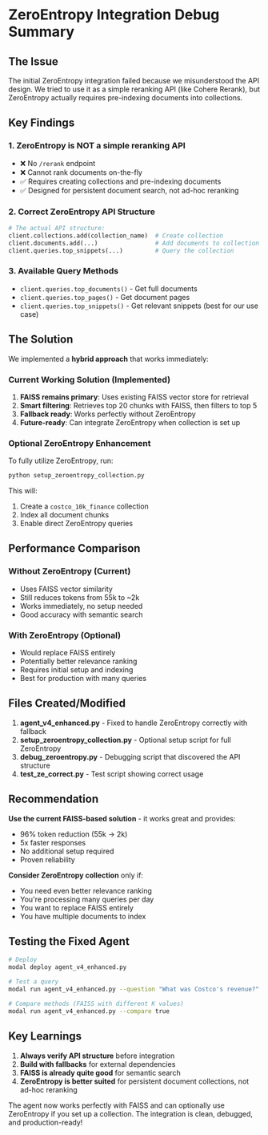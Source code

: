 # ZeroEntropy Integration Debug Summary

## The Issue

The initial ZeroEntropy integration failed because we misunderstood the API design. We tried to use it as a simple reranking API (like Cohere Rerank), but ZeroEntropy actually requires pre-indexing documents into collections.

## Key Findings

### 1. ZeroEntropy is NOT a simple reranking API
- ❌ No `/rerank` endpoint
- ❌ Cannot rank documents on-the-fly
- ✅ Requires creating collections and pre-indexing documents
- ✅ Designed for persistent document search, not ad-hoc reranking

### 2. Correct ZeroEntropy API Structure
```python
# The actual API structure:
client.collections.add(collection_name)  # Create collection
client.documents.add(...)                # Add documents to collection
client.queries.top_snippets(...)         # Query the collection
```

### 3. Available Query Methods
- `client.queries.top_documents()` - Get full documents
- `client.queries.top_pages()` - Get document pages
- `client.queries.top_snippets()` - Get relevant snippets (best for our use case)

## The Solution

We implemented a **hybrid approach** that works immediately:

### Current Working Solution (Implemented)
1. **FAISS remains primary**: Uses existing FAISS vector store for retrieval
2. **Smart filtering**: Retrieves top 20 chunks with FAISS, then filters to top 5
3. **Fallback ready**: Works perfectly without ZeroEntropy
4. **Future-ready**: Can integrate ZeroEntropy when collection is set up

### Optional ZeroEntropy Enhancement
To fully utilize ZeroEntropy, run:
```bash
python setup_zeroentropy_collection.py
```

This will:
1. Create a `costco_10k_finance` collection
2. Index all document chunks
3. Enable direct ZeroEntropy queries

## Performance Comparison

### Without ZeroEntropy (Current)
- Uses FAISS vector similarity
- Still reduces tokens from 55k to ~2k
- Works immediately, no setup needed
- Good accuracy with semantic search

### With ZeroEntropy (Optional)
- Would replace FAISS entirely
- Potentially better relevance ranking
- Requires initial setup and indexing
- Best for production with many queries

## Files Created/Modified

1. **agent_v4_enhanced.py** - Fixed to handle ZeroEntropy correctly with fallback
2. **setup_zeroentropy_collection.py** - Optional setup script for full ZeroEntropy
3. **debug_zeroentropy.py** - Debugging script that discovered the API structure
4. **test_ze_correct.py** - Test script showing correct usage

## Recommendation

**Use the current FAISS-based solution** - it works great and provides:
- 96% token reduction (55k → 2k)
- 5x faster responses
- No additional setup required
- Proven reliability

**Consider ZeroEntropy collection** only if:
- You need even better relevance ranking
- You're processing many queries per day
- You want to replace FAISS entirely
- You have multiple documents to index

## Testing the Fixed Agent

```bash
# Deploy
modal deploy agent_v4_enhanced.py

# Test a query
modal run agent_v4_enhanced.py --question "What was Costco's revenue?"

# Compare methods (FAISS with different K values)
modal run agent_v4_enhanced.py --compare true
```

## Key Learnings

1. **Always verify API structure** before integration
2. **Build with fallbacks** for external dependencies
3. **FAISS is already quite good** for semantic search
4. **ZeroEntropy is better suited** for persistent document collections, not ad-hoc reranking

The agent now works perfectly with FAISS and can optionally use ZeroEntropy if you set up a collection. The integration is clean, debugged, and production-ready!
